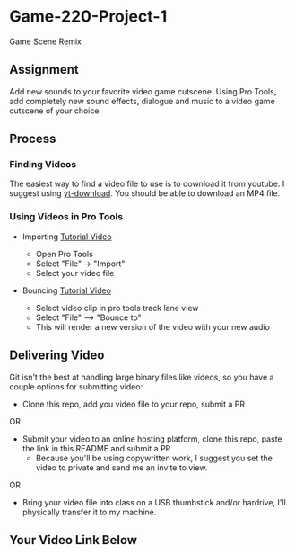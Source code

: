 # Game-220-Project-1
Game Scene Remix

## Assignment

Add new sounds to your favorite video game cutscene. Using Pro Tools, add completely new sound effects, dialogue and music to a video game cutscene of your choice. 

## Process

### Finding Videos

The easiest way to find a video file to use is to download it from youtube. I suggest using [yt-download](https://www.yt-download.org). You should be able to download an MP4 file.

### Using Videos in Pro Tools
- Importing [Tutorial Video]( https://www.youtube.com/watch?&v=_CL7OybUTBE&feature=emb_log)
    - Open Pro Tools
    - Select "File" -> "Import"
    - Select your video file

- Bouncing [Tutorial Video](https://www.youtube.com/watch?v=DZfrd0NJt9k)
    - Select video clip in pro tools track lane view 
    - Select "File" --> "Bounce to"
    - This will render a new version of the video with your new audio
    
## Delivering Video
Git isn't the best at handling large binary files like videos, so you have a couple options for submitting video:

- Clone this repo, add you video file to your repo, submit a PR

OR

- Submit your video to an online hosting platform, clone this repo, paste the link in this README and submit a PR
  - Because you'll be using copywritten work, I suggest you set the video to private and send me an invite to view.

OR

- Bring your video file into class on a USB thumbstick and/or hardrive, I'll physically transfer it to my machine.

## Your Video Link Below
<!-- paste your video link here -->
